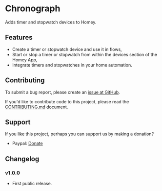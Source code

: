 # Chronograph

Adds timer and stopwatch devices to Homey.

## Features

* Create a timer or stopwatch device and use it in flows,
* Start or stop a timer or stopwatch from within the devices section of the Homey App,
* Integrate timers and stopwatches in your home automation.

## Contributing

To submit a bug report, please create an [issue at GitHub](https://github.com/fellownet/timers/issues/new).

If you'd like to contribute code to this project, please read the
[CONTRIBUTING.md](https://github.com/fellownet/timers/blob/master/CONTRIBUTING.md) document.

## Support

If you like this project, perhaps you can support us by making a donation?
- Paypal: [Donate](https://www.paypal.com/cgi-bin/webscr?cmd=_s-xclick&hosted_button_id=VQNGE3N5L6MKS)

## Changelog

### v1.0.0

* First public release.
